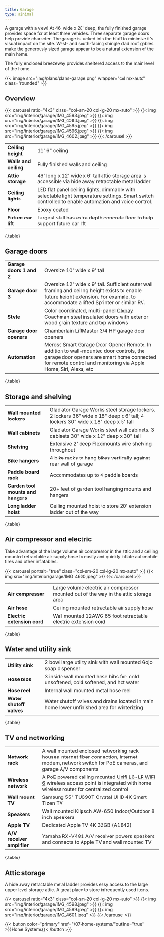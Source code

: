 ```yaml
---
title: Garage
type: minimal
---
```


A garage with a view! At 46' wide x 28' deep, the fully finished garage provides space for at least three vehicles. Three separate garage doors help provide character. The garage is tucked into the bluff to minimize it's visual impact on the site. West- and south-facing shingle clad roof gables make the generously sized garage appear to be a natural extension of the main home. 

The fully enclosed breezeway provides sheltered access to the main level of the home.

{{< image src="img/plans/plans-garage.png" wrapper="col mx-auto" class="rounded" >}}

## Overview

{{< carousel ratio="4x3" class="col-sm-20 col-lg-20 mx-auto" >}}
  {{< img src="img/interior/garage/IMG_4593.jpeg" >}}
  {{< img src="img/interior/garage/IMG_4594.jpeg" >}}
  {{< img src="img/interior/garage/IMG_4595.jpeg" >}}
  {{< img src="img/interior/garage/IMG_4596.jpeg" >}}
  {{< img src="img/interior/garage/IMG_4602.jpeg" >}}
{{< /carousel >}}

| | |
|-|-|
|**Ceiling height**|11' 6" ceiling|
|**Walls and ceiling**|Fully finished walls and ceiling|
|**Attic storage**|46' long x 12' wide x 6' tall attic storage area is accessible via hide away retractable metal ladder|
|**Ceiling lights**|LED flat panel ceiling lights, dimmable with selectable light temperature settings. Smart switch controlled to enable automation and voice control.|
|**Floor**|Epoxy coated|
|**Future car lift**|Largest stall has extra depth concrete floor to help support future car lift|
{.table}

## Garage doors

| | |
|-|-|
|**Garage doors 1 and 2**|Oversize 10' wide x 9' tall|
|**Garage door 3**|Oversize 12' wide x 9' tall. Sufficient outer wall framing and ceiling height exists to enable future height extension. For example, to accommodate a lifted Sprinter or similar RV.|
|**Style**|Color coordinated, multi-panel [Clopay Coachman](https://www.clopaydoor.com/coachman) steel insulated doors with exterior wood grain texture and top windows| 
|**Garage door openers**|Chamberlain LiftMaster 3/4 HP garage door openers|
|**Automation**|Meross Smart Garage Door Opener Remote. In addition to wall-mounted door controls, the garage door openers are smart home connected for remote control and monitoring via Apple Home, Siri, Alexa, etc|
{.table}

## Storage and shelving

| | |
|-|-|
|**Wall mounted lockers**|Gladiator Garage Works steel storage lockers. 2 lockers 36" wide x 18" deep x 6' tall; 4 lockers 30" wide x 18" deep x 5' tall|
|**Wall cabinets**|Gladiator Garage Works steel wall cabinets. 3 cabinets 30" wide x 12" deep x 30" tall|
|**Shelving**|Extensive 2' deep Fleximounts wire shelving throughout|
|**Bike hangers**|4 bike racks to hang bikes vertically against rear wall of garage|
|**Paddle board rack**|Accommodates up to 4 paddle boards|
|**Garden tool mounts and hangers**|20+ feet of garden tool hanging mounts and hangers|
|**Long ladder hoist**|Ceiling mounted hoist to store 20' extension ladder out of the way|
{.table}

## Air compressor and electric

Take advantage of the large volume air compressor in the attic and a ceiling mounted retractable air supply hose to easily and quickly inflate automobile tires and other inflatables.

{{< carousel portrait="true" class="col-sm-20 col-lg-20 mx-auto" >}}
  {{< img src="img/interior/garage/IMG_4600.jpeg" >}}
{{< /carousel >}}

| | |
|-|-|
|**Air compressor**|Large volume electric air compressor mounted out of the way in the attic storage area|
|**Air hose**|Ceiling mounted retractable air supply hose|
|**Electric extension cord**|Wall mounted 12AWG 65 foot retractable electric extension cord|
{.table}

## Water and utility sink

| | |
|-|-|
|**Utility sink**|2 bowl large utility sink with wall mounted Gojo soap dispenser|
|**Hose bibs**|3 inside wall mounted hose bibs for: cold unsoftened, cold softened, and hot water|
|**Hose reel**|Internal wall mounted metal hose reel|
|**Water shutoff valves**|Water shutoff valves and drains located in main home lower unfinished area for winterizing|
{.table}

## TV and networking

| | |
|-|-|
|**Network rack**|A wall mounted enclosed networking rack houses internet fiber connection, internet modem, network switch for PoE cameras, and garage A/V components|
|**Wireless network**|A PoE powered ceiling mounted [Unifi L6-LR WiFi 6](https://store.ui.com/us/en/pro/category/all-wifi/products/u6-lr) wireless access point is integrated with home wireless router for centralized control|
|**Wall mount TV**|Samsung 55" TU690T Crystal UHD 4K Smart Tizen TV|
|**Speakers**|Wall mounted Klipsch AW-650 Indoor/Outdoor 8 inch speakers|
|**Apple TV**|Dedicated Apple TV 4K 32GB (A1842)|
|**A/V receiver amplifier**|Yamaha RX-V481 A/V receiver powers speakers and connects to Apple TV and wall mounted TV|
{.table}

## Attic storage

A hide away retractable metal ladder provides easy access to the large upper level storage attic. A great place to store infrequently used items.

{{< carousel ratio="4x3" class="col-sm-20 col-lg-20 mx-auto" >}}
  {{< img src="img/interior/garage/IMG_4598.jpeg" >}}
  {{< img src="img/interior/garage/IMG_4599.jpeg" >}}
  {{< img src="img/interior/garage/IMG_4601.jpeg" >}}
{{< /carousel >}}

{{< button color="primary" href="/07-home-systems/"outline="true" >}}Home Systems{{< /button >}}
